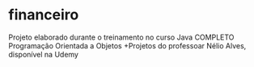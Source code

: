 # financeiro
Projeto elaborado durante o treinamento no curso  Java COMPLETO Programação Orientada a Objetos +Projetos do professoar Nélio Alves, disponível na Udemy
